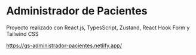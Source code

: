 # Administrador de Pacientes

Proyecto realizado con React.js, TypesScript, Zustand, React Hook Form y Tailwind CSS

https://gs-administrador-pacientes.netlify.app/
